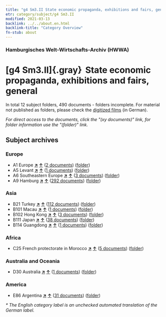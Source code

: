```yaml
---
title: "g4 Sm3.II State economic propaganda, exhibitions and fairs, general"
etr: category/subject/g4 Sm3.II
modified: 2021-03-13
backlink: ../../about.en.html
backlink-title: "Category Overview"
fn-stub: about
---
```


### Hamburgisches Welt-Wirtschafts-Archiv (HWWA)
# [g4 Sm3.II]{.gray}&#8201; State economic propaganda, exhibitions and fairs, general&#160; 





In total 12 subject folders, 490 documents - folders incomplete.
For material not published as folders, please check the [digitized films](/film/h1_sh) (in German).

_For direct access to the documents, click the "(xy documents)" link, for folder information use the "(folder)" link._

## Subject archives



### Europe

- A1 Europe [**&nearr;**](../../../geo/i/140892/about.en.html "Europe (all folders)") [**&uarr;**](../../../geo/about.en.html#A1 "Country category system") (<a href="https://pm20.zbw.eu/dfgview/sh/140892,144483" title="about: Europe : State economic propaganda, exhibitions and fairs, general" target="_blank">2 documents</a>) ([folder](http://purl.org/pressemappe20/folder/sh/140892,144483))
- A5 Levant [**&nearr;**](../../../geo/i/140898/about.en.html "Levant (all folders)") [**&uarr;**](../../../geo/about.en.html#A5 "Country category system") (<a href="https://pm20.zbw.eu/dfgview/sh/140898,144483" title="about: Levant : State economic propaganda, exhibitions and fairs, general" target="_blank">1 documents</a>) ([folder](http://purl.org/pressemappe20/folder/sh/140898,144483))
- A6 Southeastern Europe [**&nearr;**](../../../geo/i/140900/about.en.html "Southeastern Europe (all folders)") [**&uarr;**](../../../geo/about.en.html#A6 "Country category system") (<a href="https://pm20.zbw.eu/dfgview/sh/140900,144483" title="about: Southeastern Europe : State economic propaganda, exhibitions and fairs, general" target="_blank">3 documents</a>) ([folder](http://purl.org/pressemappe20/folder/sh/140900,144483))
- A9 Hamburg [**&nearr;**](../../../geo/i/140905/about.en.html "Hamburg (all folders)") [**&uarr;**](../../../geo/about.en.html#A9 "Country category system") (<a href="https://pm20.zbw.eu/dfgview/sh/140905,144483" title="about: Hamburg : State economic propaganda, exhibitions and fairs, general" target="_blank">292 documents</a>) ([folder](http://purl.org/pressemappe20/folder/sh/140905,144483))

### Asia

- B21 Turkey [**&nearr;**](../../../geo/i/141111/about.en.html "Turkey (all folders)") [**&uarr;**](../../../geo/about.en.html#B21 "Country category system") (<a href="https://pm20.zbw.eu/dfgview/sh/141111,144483" title="about: Turkey : State economic propaganda, exhibitions and fairs, general" target="_blank">112 documents</a>) ([folder](http://purl.org/pressemappe20/folder/sh/141111,144483))
- B101 Macau [**&nearr;**](../../../geo/i/141267/about.en.html "Macau (all folders)") [**&uarr;**](../../../geo/about.en.html#B101 "Country category system") (<a href="https://pm20.zbw.eu/dfgview/sh/141267,144483" title="about: Macau : State economic propaganda, exhibitions and fairs, general" target="_blank">1 documents</a>) ([folder](http://purl.org/pressemappe20/folder/sh/141267,144483))
- B102 Hong Kong [**&nearr;**](../../../geo/i/141268/about.en.html "Hong Kong (all folders)") [**&uarr;**](../../../geo/about.en.html#B102 "Country category system") (<a href="https://pm20.zbw.eu/dfgview/sh/141268,144483" title="about: Hong Kong : State economic propaganda, exhibitions and fairs, general" target="_blank">3 documents</a>) ([folder](http://purl.org/pressemappe20/folder/sh/141268,144483))
- B111 Japan [**&nearr;**](../../../geo/i/141272/about.en.html "Japan (all folders)") [**&uarr;**](../../../geo/about.en.html#B111 "Country category system") (<a href="https://pm20.zbw.eu/dfgview/sh/141272,144483" title="about: Japan : State economic propaganda, exhibitions and fairs, general" target="_blank">38 documents</a>) ([folder](http://purl.org/pressemappe20/folder/sh/141272,144483))
- B114 Guangdong [**&nearr;**](../../../geo/i/141275/about.en.html "Guangdong (all folders)") [**&uarr;**](../../../geo/about.en.html#B114 "Country category system") (<a href="https://pm20.zbw.eu/dfgview/sh/141275,144483" title="about: Guangdong : State economic propaganda, exhibitions and fairs, general" target="_blank">1 documents</a>) ([folder](http://purl.org/pressemappe20/folder/sh/141275,144483))

### Africa

- C25 French protectorate in Morocco [**&nearr;**](../../../geo/i/141358/about.en.html "French protectorate in Morocco (all folders)") [**&uarr;**](../../../geo/about.en.html#C25 "Country category system") (<a href="https://pm20.zbw.eu/dfgview/sh/141358,144483" title="about: French protectorate in Morocco : State economic propaganda, exhibitions and fairs, general" target="_blank">5 documents</a>) ([folder](http://purl.org/pressemappe20/folder/sh/141358,144483))

### Australia and Oceania

- D30 Australia [**&nearr;**](../../../geo/i/141621/about.en.html "Australia (all folders)") [**&uarr;**](../../../geo/about.en.html#D30 "Country category system") (<a href="https://pm20.zbw.eu/dfgview/sh/141621,144483" title="about: Australia : State economic propaganda, exhibitions and fairs, general" target="_blank">1 documents</a>) ([folder](http://purl.org/pressemappe20/folder/sh/141621,144483))

### America

- E86 Argentina [**&nearr;**](../../../geo/i/141692/about.en.html "Argentina (all folders)") [**&uarr;**](../../../geo/about.en.html#E86 "Country category system") (<a href="https://pm20.zbw.eu/dfgview/sh/141692,144483" title="about: Argentina : State economic propaganda, exhibitions and fairs, general" target="_blank">31 documents</a>) ([folder](http://purl.org/pressemappe20/folder/sh/141692,144483))


_* The English category label is an unchecked automated translation of the German label._

